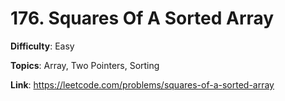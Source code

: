 # 176. Squares Of A Sorted Array

**Difficulty**: Easy

**Topics**: Array, Two Pointers, Sorting

**Link**: https://leetcode.com/problems/squares-of-a-sorted-array

